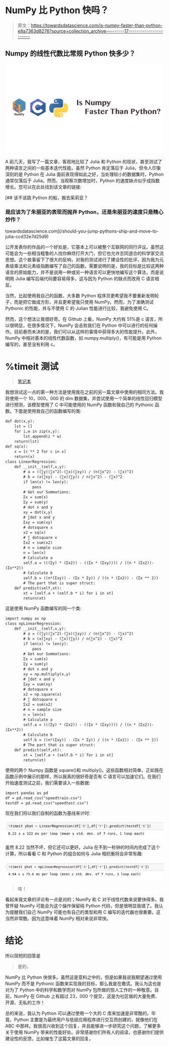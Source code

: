 # NumPy 比 Python 快吗？

> 原文：<https://towardsdatascience.com/is-numpy-faster-than-python-e8a7363d8276?source=collection_archive---------17----------------------->

## Numpy 的线性代数比常规 Python 快多少？

![](img/bd0ac34d2406abd10a992b8593b10c62.png)

A 前几天，我写了一篇文章，客观地比较了 Julia 和 Python 的现状，甚至测试了两种语言之间的一些基本迭代性能。虽然 Python 肯定落后于 Julia，但令人印象深刻的是 Python 在 Julia 面前表现得如此之好，当处理较小的数据集时，Python 通常仅落后于 Julia。然而，当观察次数增加时，Python 的速度缺点似乎成指数增长。您可以在此处找到该文章的链接:

[](/should-you-jump-pythons-ship-and-move-to-julia-ccd32e7d25d9) [## 该不该跳 Python 的船，搬去茱莉亚？

### 是应该为了朱丽亚的表现而抛弃 Python，还是朱丽亚的速度只是精心炒作？

towardsdatascience.com](/should-you-jump-pythons-ship-and-move-to-julia-ccd32e7d25d9) 

公开发表你的作品的一个好处是，它基本上可以被整个互联网的同行评议。虽然这可能会为一些相当粗鲁的人找你麻烦打开大门，但它也允许志同道合的科学家交流思想。这个故事留下了很大的反响，对我的测试进行了建设性的批评，因为我为元素级乘法和元素级指数编写了自己的函数。需要说明的是，我的目标是比较这两种语言的原始能力，并不是说用一种或另一种语言可以更快地编写这个算法，而是说明用 Julia 编写后端代码要容易得多，这与因为 Python 的缺点而改用 C 语言相反。

当然，比起使用我自己的函数，大多数 Python 程序员更希望我不要重新发明轮子，而是把它做成方形，并且更希望我只使用 NumPy。然而，为了准确测试 Pythonic 的性能，并与不使用 C 的 Julian 性能进行比较，我避免使用 C。

然而，这个想法让我很好奇。在 Github 上看，NumPy 大约有 51%是 c 语言，所以很明显，在很多情况下，NumPy 会击败我们在 Python 中可以进行的任何操作。目前悬而未决的是，我们可以从这样的事情中获得多大的性能提升。此外，NumPy 中相对基本的线性代数函数，如 numpy.multiply()，有可能是用 Python 编写的，甚至没有利用 c。

# %timeit 测试

> [笔记本](https://github.com/emmettgb/Emmetts-DS-NoteBooks/blob/master/Python3/numpyvspythonspeedtest.ipynb)

我想测试这一点的第一种方法是使用我在之前的另一篇文章中使用的相同方法。我将使用一个 10，000，000 的 dim 数据集，并尝试使用一个简单的线性回归模型进行预测，该模型使用了 C 中可能使用的 NumPy 函数和我自己的 Pythonic 函数。下面是使用我自己的函数编写的类:

```
def dot(x,y):
    lst = []
    for i,w in zip(x,y):
        lst.append(i * w)
    return(lst)
def sq(x):
    x = [c ** 2 for c in x]
    return(x)
class LinearRegression:
    def __init__(self,x,y):
        # a = ((∑y)(∑x^2)-(∑x)(∑xy)) / (n(∑x^2) - (∑x)^2)
        # b = (x(∑xy) - (∑x)(∑y)) / n(∑x^2) - (∑x)^2
        if len(x) != len(y):
            pass
        # Get our Summations:
        Σx = sum(x)
        Σy = sum(y)
        # dot x and y
        xy = dot(x,y)
        # ∑dot x and y
        Σxy = sum(xy)
        # dotsquare x
        x2 = sq(x)
        # ∑ dotsquare x
        Σx2 = sum(x2)
        # n = sample size
        n = len(x)
        # Calculate a
        self.a = (((Σy) * (Σx2)) - ((Σx * (Σxy)))) / ((n * (Σx2))-(Σx**2))
        # Calculate b
        self.b = ((n*(Σxy)) - (Σx * Σy)) / ((n * (Σx2)) - (Σx ** 2))
        # The part that is super struct:
    def predict(self,xt):
        xt = [self.a + (self.b * i) for i in xt]
        return(xt)
```

这是使用 NumPy 函数编写的同一个类:

```
import numpy as np
class npLinearRegression:
    def __init__(self,x,y):
        # a = ((∑y)(∑x^2)-(∑x)(∑xy)) / (n(∑x^2) - (∑x)^2)
        # b = (x(∑xy) - (∑x)(∑y)) / n(∑x^2) - (∑x)^2
        if len(x) != len(y):
            pass
        # Get our Summations:
        Σx = sum(x)
        Σy = sum(y)
        # dot x and y
        xy = np.multiply(x,y)
        # ∑dot x and y
        Σxy = sum(xy)
        # dotsquare x
        x2 = np.square(x)
        # ∑ dotsquare x
        Σx2 = sum(x2)
        # n = sample size
        n = len(x)
        # Calculate a
        self.a = (((Σy) * (Σx2)) - ((Σx * (Σxy)))) / ((n * (Σx2))-(Σx**2))
        # Calculate b
        self.b = ((n*(Σxy)) - (Σx * Σy)) / ((n * (Σx2)) - (Σx ** 2))
        # The part that is super struct:
    def predict(self,xt):
        xt = [self.a + (self.b * i) for i in xt]
        return(xt)
```

使用的两个 Numpy 函数是 square()和 multiply()。这些函数相对简单，正如我在函数示例中展示的那样，所以我真的很好奇是否有 C 语言可以加速它们。在我们开始速度测试之前，我们需要读入一些数据:

```
import pandas as pd
df = pd.read_csv("speedtrain.csv")
testdf = pd.read_csv("speedtest.csv")
```

现在我们将以我们自制的函数为基线来计时:

![](img/d81c0f3a64c00c8606bb81a25cd3eeb5.png)

虽然 8.22 当然不坏，但它还可以更好。Julia 在不到一秒钟的时间内完成了这个计算，所以看看 C 和 Python 的组合如何与 Julia 相抗衡将会非常有趣:

![](img/687959e4a7be19200a936e679b403861.png)

> 哇！

看起来我文章的评论有一点是对的；NumPy 和 C 对于线性代数来说要快得多。我曾怀疑 NumPy 可能会为这个操作保留纯 Python 代码，但是很明显我错了。我认为提醒我们自己 NumPy 可能也有自己的类型和用 C 编写的迭代器也很重要。这当然非常酷，因为这意味着 NumPy 相对来说非常快。

# 结论

所以简短的回答是

> 是的，

NumPy 比 Python 快很多。虽然这是意料之中的，但是如果我说我期望通过使用 NumPy 而不是 Pythonic 函数来实现我的目标，那么我是在撒谎。我认为这也是对为了 Python 中的科学和数学而对 NumPy 包所做的惊人工作的一种敬意。目前，NumPy 在 Github 上有超过 23，000 个提交，这是为社区做的大量免费、开源、无私的工作！

总的来说，我认为 Python 可以通过使用一个大的 C 库来加速是非常酷的。毕竟，Python 主要是为最终用户与低层应用程序进行交互而创建的，就像他们在 ABC 中那样。我很高兴收到这个回复，并且能够进一步研究这个问题，了解更多关于使用 NumPy 带来的性能好处。非常感谢你们所有人的阅读，也感谢你们提供建设性的反馈，比如催生了这篇文章的回复。